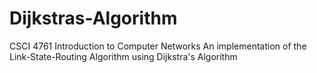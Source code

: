 # Dijkstras-Algorithm
CSCI 4761 Introduction to Computer Networks
An implementation of the Link-State-Routing Algorithm using Dijkstra's Algorithm


